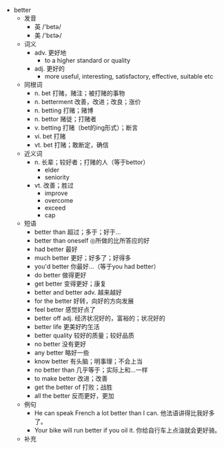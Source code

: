 - better
  - 发音
    - 英 /'betə/
    - 美 /'bɛtɚ/
  - 词义
    - adv. 更好地
      - to a higher standard or quality
    - adj. 更好的
      - more useful, interesting, satisfactory, effective, suitable etc
  - 同根词
    - n. bet 打赌，赌注；被打赌的事物
    - n. betterment 改善，改进；改良；涨价
    - n. betting 打赌；赌博
    - n. bettor 赌徒；打赌者
    - v. betting 打赌（bet的ing形式）；断言
    - vi. bet 打赌
    - vt. bet 打赌；敢断定，确信
  - 近义词
    - n. 长辈；较好者；打赌的人（等于bettor）
      - elder
      - seniority
    - vt. 改善；胜过
      - improve
      - overcome
      - exceed
      - cap
  - 短语
    - better than 超过；多于；好于…
    - better than oneself ◎所做的比所答应的好
    - had better 最好
    - much better 更好；好多了；好得多
    - you'd better 你最好...（等于you had better）
    - do better 做得更好
    - get better 变得更好；康复
    - better and better adv. 越来越好
    - for the better 好转，向好的方向发展
    - feel better 感觉好点了
    - better off adj. 经济状况好的，富裕的；状况好的
    - better life 更美好旳玍活
    - better quality 较好的质量；较好品质
    - no better 没有更好
    - any better 略好一些
    - know better 有头脑；明事理；不会上当
    - no better than 几乎等于；实际上和…一样
    - to make better 改进；改善
    - get the better of 打败；战胜
    - all the better 反而更好，更加
  - 例句
    - He can speak French a lot better than I can. 他法语讲得比我好多了。
    - Your bike will run better if you oil it. 你给自行车上点油就会更好骑。
  - 补充